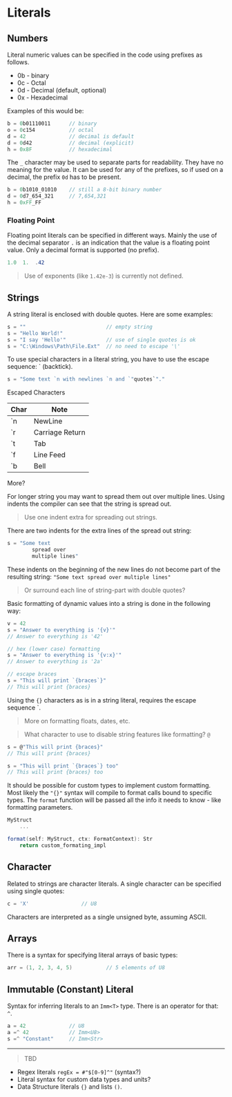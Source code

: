 # Literals

## Numbers

Literal numeric values can be specified in the code using prefixes as follows.

- 0b - binary
- 0c - Octal
- 0d - Decimal (default, optional)
- 0x - Hexadecimal

Examples of this would be:

```C#
b = 0b01110011      // binary
o = 0c154           // octal
d = 42              // decimal is default
d = 0d42            // decimal (explicit)
h = 0x8F            // hexadecimal
```

The `_` character may be used to separate parts for readability. They have no meaning for the value. It can be used for any of the prefixes, so if used on a decimal, the prefix `0d` has to be present.

```C#
b = 0b1010_01010    // still a 8-bit binary number
d = 0d7_654_321     // 7,654,321
h = 0xFF_FF
```

### Floating Point

Floating point literals can be specified in different ways. Mainly the use of the decimal separator `.` is an indication that the value is a floating point value. Only a decimal format is supported (no prefix).

```C#
1.0  1.  .42
```

> Use of exponents (like `1.42e-3`) is currently not defined.

## Strings

A string literal is enclosed with double quotes. Here are some examples:

```C#
s = ""                          // empty string
s = "Hello World!"
s = "I say 'Hello'"             // use of single quotes is ok
s = "C:\Windows\Path\File.Ext"  // no need to escape '\'
```

To use special characters in a literal string, you have to use the escape sequence: ` (backtick).

```C#
s = "Some text `n with newlines `n and `"quotes`"."
```

Escaped Characters

Char | Note
--|--
`n | NewLine
`r | Carriage Return
`t | Tab
`f | Line Feed
`b | Bell

More?

For longer string you may want to spread them out over multiple lines. Using indents the compiler can see that the string is spread out.

> Use one indent extra for spreading out strings.

There are two indents for the extra lines of the spread out string:

```C#
s = "Some text
        spread over
        multiple lines"
```

These indents on the beginning of the new lines do not become part of the resulting string: `"Some text spread over multiple lines"`

> Or surround each line of string-part with double quotes?

Basic formatting of dynamic values into a string is done in the following way:

```C#
v = 42
s = "Answer to everything is '{v}'"
// Answer to everything is '42'

// hex (lower case) formatting
s = "Answer to everything is '{v:x}'"
// Answer to everything is '2a'

// escape braces
s = "This will print `{braces`}"
// This will print {braces}
```

Using the `{}` characters as is in a string literal, requires the escape sequence `.

> More on formatting floats, dates, etc.

> What character to use to disable string features like formatting? `@`

```C#
s = @"This will print {braces}"
// This will print {braces}

s = "This will print `{braces`} too"
// This will print {braces} too
```

It should be possible for custom types to implement custom formatting. Most likely the `"{}"` syntax will compile to format calls bound to specific types. The `format` function will be passed all the info it needs to know - like formatting parameters.

```C#
MyStruct
    ...

format(self: MyStruct, ctx: FormatContext): Str
    return custom_formating_impl
```

## Character

Related to strings are character literals. A single character can be specified using single quotes:

```C#
c = 'X'                 // U8
```

Characters are interpreted as a single unsigned byte, assuming ASCII.

## Arrays

There is a syntax for specifying literal arrays of basic types:

```C#
arr = (1, 2, 3, 4, 5)           // 5 elements of U8
```

## Immutable (Constant) Literal

Syntax for inferring literals to an `Imm<T>` type. There is an operator for that: `^`.

```csharp
a = 42              // U8
a =^ 42             // Imm<U8>
s =^ "Constant"     // Imm<Str>
```

---

> TBD

- Regex literals `regEx = #"$[0-9]^"` (syntax?)
- Literal syntax for custom data types and units?
- Data Structure literals `{}` and lists `()`.

